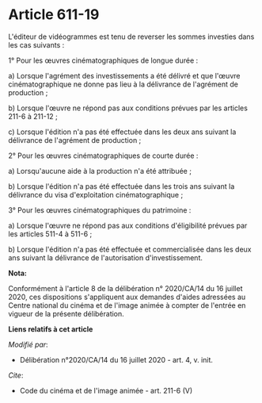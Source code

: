 # Article 611-19

L'éditeur de vidéogrammes est tenu de reverser les sommes investies dans les cas suivants :

1° Pour les œuvres cinématographiques de longue durée :

a) Lorsque l'agrément des investissements a été délivré et que l'œuvre cinématographique ne donne pas lieu à la délivrance de
l'agrément de production ;

b) Lorsque l'œuvre ne répond pas aux conditions prévues par les articles 211-6 à 211-12 ;

c) Lorsque l'édition n'a pas été effectuée dans les deux ans suivant la délivrance de l'agrément de production ;

2° Pour les œuvres cinématographiques de courte durée :

a) Lorsqu'aucune aide à la production n'a été attribuée ;

b) Lorsque l'édition n'a pas été effectuée dans les trois ans suivant la délivrance du visa d'exploitation
cinématographique ;

3° Pour les œuvres cinématographiques du patrimoine :

a) Lorsque l'œuvre ne répond pas aux conditions d'éligibilité prévues par les articles 511-4 à 511-6 ;

b) Lorsque l'édition n'a pas été effectuée et commercialisée dans les deux ans suivant la délivrance de l'autorisation
d'investissement.

**Nota:**

Conformément à l'article 8 de la délibération n° 2020/CA/14 du 16 juillet 2020, ces dispositions s'appliquent aux demandes
d'aides adressées au Centre national du cinéma et de l'image animée à compter de l'entrée en vigueur de la présente
délibération.

**Liens relatifs à cet article**

_Modifié par_:

  - Délibération n°2020/CA/14 du 16 juillet 2020 - art. 4, v. init.

_Cite_:

  - Code du cinéma et de l'image animée - art. 211-6 (V)
